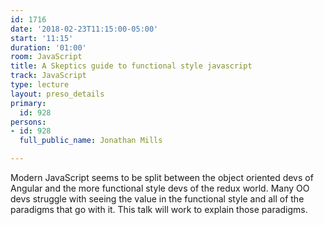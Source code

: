 ```yaml
---
id: 1716
date: '2018-02-23T11:15:00-05:00'
start: '11:15'
duration: '01:00'
room: JavaScript
title: A Skeptics guide to functional style javascript
track: JavaScript
type: lecture
layout: preso_details
primary:
  id: 928
persons:
- id: 928
  full_public_name: Jonathan Mills

---
```

Modern JavaScript seems to be split between the object oriented devs of Angular and the more functional style devs of the redux world. Many OO devs struggle with seeing the value in the functional style and all of the paradigms that go with it. This talk will work to explain those paradigms.
